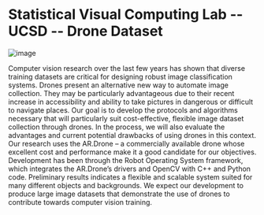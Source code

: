 # Statistical Visual Computing Lab -- UCSD -- Drone Dataset

![image](https://user-images.githubusercontent.com/20059131/130384861-5f35a913-eb3d-4386-a463-d616ef536d6c.png)


Computer vision research over the last few years has shown that diverse training datasets are critical for designing robust image classification systems. Drones present an alternative new way to automate image collection. They may be particularly advantageous due to their recent increase in accessibility and ability to take pictures in dangerous or difficult to navigate places. Our goal is to develop the protocols and algorithms necessary that will particularly suit cost-effective, flexible image dataset collection through drones. In the process, we will also evaluate the advantages and current potential drawbacks of using drones in this context. Our research uses the AR.Drone – a commercially available drone whose excellent cost and performance make it a good candidate for our objectives. Development has been through the Robot Operating System framework, which integrates the AR.Drone’s drivers and OpenCV with C++ and Python code. Preliminary results indicates a flexible and scalable system suited for many different objects and backgrounds. We expect our development to produce large image datasets that demonstrate the use of drones to contribute towards computer vision training.


